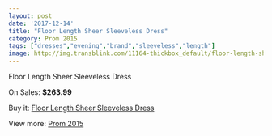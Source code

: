 ```yaml
---
layout: post
date: '2017-12-14'
title: "Floor Length Sheer Sleeveless Dress"
category: Prom 2015
tags: ["dresses","evening","brand","sleeveless","length"]
image: http://img.transblink.com/11164-thickbox_default/floor-length-sheer-sleeveless-dress.jpg
---
```

Floor Length Sheer Sleeveless Dress

On Sales: **$263.99**
<a href="https://www.transblink.com/en/prom-2015/3629-floor-length-sheer-sleeveless-dress.html"><amp-img layout="responsive" width="600" height="600" src="//img.transblink.com/11164-thickbox_default/floor-length-sheer-sleeveless-dress.jpg" alt="Floor Length Sheer Sleeveless Dress 0" /></a>
<a href="https://www.transblink.com/en/prom-2015/3629-floor-length-sheer-sleeveless-dress.html"><amp-img layout="responsive" width="600" height="600" src="//img.transblink.com/11166-thickbox_default/floor-length-sheer-sleeveless-dress.jpg" alt="Floor Length Sheer Sleeveless Dress 1" /></a>
<a href="https://www.transblink.com/en/prom-2015/3629-floor-length-sheer-sleeveless-dress.html"><amp-img layout="responsive" width="600" height="600" src="//img.transblink.com/11165-thickbox_default/floor-length-sheer-sleeveless-dress.jpg" alt="Floor Length Sheer Sleeveless Dress 2" /></a>

Buy it: [Floor Length Sheer Sleeveless Dress](https://www.transblink.com/en/prom-2015/3629-floor-length-sheer-sleeveless-dress.html "Floor Length Sheer Sleeveless Dress")

View more: [Prom 2015](https://www.transblink.com/en/10-prom-2015 "Prom 2015")